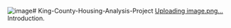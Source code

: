![image](https://github.com/Nelsonkim44/King-County-Housing-Analysis-Project/assets/133017240/69cfac5b-7d97-4324-b34a-248fc935d02b)# King-County-Housing-Analysis-Project
[Uploading image.png…]()
Introduction.
